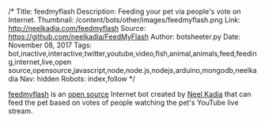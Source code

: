/*
Title: feedmyflash
Description: Feeding your pet via people's vote on Internet.
Thumbnail: /content/bots/other/images/feedmyflash.png
Link: http://neelkadia.com/feedmyflash
Source: https://github.com/neelkadia/FeedMyFlash
Author: botsheeter.py
Date: November 08, 2017
Tags: bot,inactive,interactive,twitter,youtube,video,fish,animal,animals,feed,feeding,internet,live,open source,opensource,javascript,node,node.js,nodejs,arduino,mongodb,neelkadia
Nav: hidden
Robots: index,follow
*/

[feedmyflash](http://neelkadia.com/feedmyflash) is an [open source](https://github.com/neelkadia/FeedMyFlash) Internet bot created by [Neel Kadia](https://twitter.com/neelkadia) that can feed the pet based on votes of people watching the pet's YouTube live stream.

